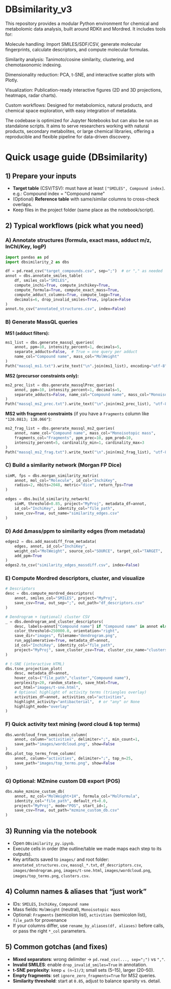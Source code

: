 # DBsimilarity_v3


This repository provides a modular Python environment for chemical and metabolomic data analysis, built around RDKit and Mordred.
It includes tools for:

Molecule handling: Import SMILES/SDF/CSV, generate molecular fingerprints, calculate descriptors, and compute molecular formulas.

Similarity analysis: Tanimoto/cosine similarity, clustering, and chemotaxonomic indexing.

Dimensionality reduction: PCA, t-SNE, and interactive scatter plots with Plotly.

Visualization: Publication-ready interactive figures (2D and 3D projections, heatmaps, radar charts).

Custom workflows: Designed for metabolomics, natural products, and chemical space exploration, with easy integration of metadata.

The codebase is optimized for Jupyter Notebooks but can also be run as standalone scripts.
It aims to serve researchers working with natural products, secondary metabolites, or large chemical libraries, offering a reproducible and flexible pipeline for data-driven discovery.



# Quick usage guide (DBsimilarity)

## 1) Prepare your inputs

* **Target table** (CSV/TSV): must have at least
  `["SMILES", Compound index]`. e.g.: Compound index = "Compound name"
* (Optional) **Reference table** with same/similar columns to cross-check overlaps.
* Keep files in the project folder (same place as the notebook/script).

## 2) Typical workflows (pick what you need)

### A) Annotate structures (formula, exact mass, adduct m/z, InChI/Key, logP)

```python
import pandas as pd
import dbsimilarity_2 as dbs

df = pd.read_csv("target_compounds.csv", sep=";")  # or "," as needed
annot = dbs.annotate_smiles_table(
    df, smiles_col="SMILES",
    compute_inchi=True, compute_inchikey=True,
    compute_formula=True, compute_exact_mass=True,
    compute_adduct_columns=True, compute_logp=True,
    decimals=6, drop_invalid_smiles=True, inplace=False
)
annot.to_csv("annotated_structures.csv", index=False)
```

### B) Generate MassQL queries

**MS1 (adduct filters):**

```python
ms1_list = dbs.generate_massql_queries(
    annot, ppm=10, intensity_percent=1, decimals=5,
    separate_adducts=False,  # True = one query per adduct
    name_col="Compound name", mass_col="MolWeight"
)
Path("massql_ms1.txt").write_text("\n".join(ms1_list), encoding="utf-8")
```

**MS2 (precursor constraints only):**

```python
ms2_prec_list = dbs.generate_massqlPrec_queries(
    annot, ppm=10, intensity_percent=1, decimals=5,
    separate_adducts=False, name_col="Compound name", mass_col="Monoisotopic mass"
)
Path("massql_ms2_prec.txt").write_text("\n".join(ms2_prec_list), "utf-8")
```

**MS2 with fragment constraints** (if you have a `Fragments` column like `"120.0813; 138.066"`):

```python
ms2_frag_list = dbs.generate_massql_ms2_queries(
    annot, name_col="Compound name", mass_col="Monoisotopic mass",
    fragments_col="Fragments", ppm_prec=10, ppm_prod=10,
    intensity_percent=5, cardinality_min=1, cardinality_max=3
)
Path("massql_ms2_frag.txt").write_text("\n".join(ms2_frag_list), "utf-8")
```

### C) Build a similarity network (Morgan FP Dice)

```python
simM, fps = dbs.morgan_similarity_matrix(
    annot, mol_col="Molecule", id_col="InchiKey",
    radius=2, nbits=2048, metric="dice", return_fps=True
)

edges = dbs.build_similarity_network(
    simM, threshold=0.85, project="MyProj", metadata_df=annot,
    id_col="InchiKey", identity_col="file_path",
    save_csv=True, out_name="similarity_edges.csv"
)
```

### D) Add Δmass/ppm to similarity edges (from metadata)

```python
edges2 = dbs.add_massdiff_from_metadata(
    edges, annot, id_col="InchiKey",
    weight_col="MolWeight", source_col="SOURCE", target_col="TARGET",
    add_ppm=True
)
edges2.to_csv("similarity_edges_massdiff.csv", index=False)
```

### E) Compute Mordred descriptors, cluster, and visualize

```python
# Descriptors
desc = dbs.compute_mordred_descriptors(
    annot, smiles_col="SMILES", project="MyProj",
    save_csv=True, out_sep=";", out_path="df_descriptors.csv"
)

# Dendrogram + (optional) cluster CSV
_ = dbs.dendrogram_and_cluster_descriptors(
    desc, labels=annot["Compound name"] if "Compound name" in annot else None,
    color_threshold=250000.0, orientation="right",
    save_dir="images", filename="dendrogram.png",
    run_agglomerative=True, metadata_df=annot,
    id_col="InchiKey", identity_col="file_path",
    project="MyProj", save_cluster_csv=True, cluster_csv_name="clusters.csv"
)

# t-SNE (interactive HTML)
dbs.tsne_projection_plot(
    desc, metadata_df=annot,
    hover_cols=("file_path","cluster","Compound name"),
    perplexity=20, random_state=0, save_html=True,
    out_html="images/t-sne.html",
    # Optional highlight of activity terms (triangles overlay)
    activities_df=annot, activities_col="activities",
    highlight_activity="antibacterial",  # or "any" or None
    highlight_mode="overlay"
)
```

### F) Quick activity text mining (word cloud & top terms)

```python
dbs.wordcloud_from_semicolon_column(
    annot, column="activities", delimiter=";", min_count=1,
    save_path="images/wordcloud.png", show=False
)
dbs.plot_top_terms_from_column(
    annot, column="activities", delimiter=";", top_n=25,
    save_path="images/top_terms.png", show=False
)
```

### G) Optional: MZmine custom DB export (POS)

```python
dbs.make_mzmine_custom_db(
    annot, mz_col="MolWeight+1H", formula_col="MolFormula",
    identity_col="file_path", default_rt=0.0,
    project="MyProj", mode="POS", start_id=1,
    save_csv=True, out_path="mzmine_custom_db.csv"
)
```

## 3) Running via the notebook

* Open `DBsimilarity_py.ipynb`.
* Execute cells in order (the outline/table we made maps each step to its outputs).
* Key artifacts saved to `images/` and root folder:
  `annotated_structures.csv`, `massql_*.txt`, `df_descriptors.csv`, `images/dendrogram.png`, `images/t-sne.html`, `images/wordcloud.png`, `images/top_terms.png`, `clusters.csv`.

## 4) Column names & aliases that “just work”

* IDs: `SMILES`, `InchiKey`, `Compound name`
* Mass fields: `MolWeight` (neutral), `Monoisotopic mass`
* Optional: `Fragments` (semicolon list), `activities` (semicolon list), `file_path` for provenance
* If your columns differ, use `rename_by_aliases(df, aliases)` before calls, or pass the right `*_col` parameters.

## 5) Common gotchas (and fixes)

* **Mixed separators**: wrong delimiter → `pd.read_csv(..., sep=";")` vs `","`.
* **Invalid SMILES**: enable `drop_invalid_smiles=True` in annotation.
* **t-SNE perplexity**: keep `≤ (n−1)/3`; small sets (5–15), larger (20–50).
* **Empty fragments**: set `ignore_zero_fragments=True` for MS2 queries.
* **Similarity threshold**: start at `0.85`, adjust to balance sparsity vs. detail.
